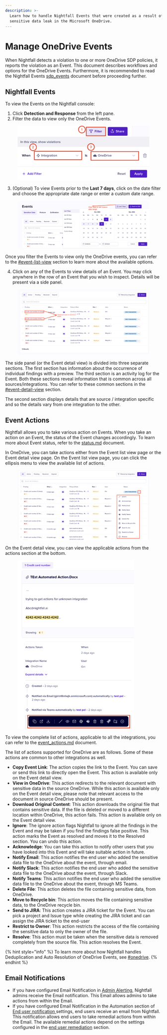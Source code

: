 ```yaml
---
description: >-
  Learn how to handle Nightfall Events that were created as a result of
  sensitive data leak in the Microsoft OneDrive.
---
```


# Manage OneDrive Events

When Nightfall detects a violation to one or more OneDrive SDP policies, it reports the violation as an Event. This document describes workflows and options for the OneDrive Events. Furthermore, it is recommended to read the Nightfall Events [sdp\_events](../../../dashboard/sdp_events/ "mention") document before proceeding further.

## Nightfall Events

To view the Events on the Nightfall console:

1. Click **Detection and Response** from the left pane.
2. Filter the data to view only the OneDrive Events.&#x20;

<figure><img src="../../../.gitbook/assets/image (1265).png" alt="" width="563"><figcaption></figcaption></figure>

3. (Optional) To view Events prior to the **Last 7 days**, click on the date filter and choose the appropriate date range or enter a custom date range.

<figure><img src="../../../.gitbook/assets/image (1244).png" alt=""><figcaption></figcaption></figure>

Once you filter the Events to view only the OneDrive events, you can refer to the [#event-list-view](../../../dashboard/sdp_events/#event-list-view "mention") section to learn more about the available options.&#x20;

4. Click on any of the Events to view details of an Event. You may click anywhere in the row of an Event that you wish to inspect. Details will be present via a side panel.

<figure><img src="../../../.gitbook/assets/image (1245).png" alt=""><figcaption></figcaption></figure>

The side panel (or the Event detail view) is divided into three separate sections. The first section has information about the occurrence of individual findings with a preview. The third section is an activity log for the Event. Both these sections reveal information that is common across all sources/integrations. You can refer to these common sections in the [#event-detail-view](../../../dashboard/sdp_events/#event-detail-view "mention") section.

The second section displays details that are source / integration specific and so the details vary from one integration to the other.&#x20;

## Event Actions

Nightfall allows you to take various action on Events. When you take an action on an Event, the status of the Event changes accordingly. To learn more about Event status, refer to the [status.md](../../../dashboard/sdp_events/status.md "mention") document.

In OneDrive, you can take actions either from the Event list view page or the Event detail view page. On the Event list view page, you can click the ellipsis menu to view the available list of actions.&#x20;

<figure><img src="../../../.gitbook/assets/image (1251).png" alt="" width="563"><figcaption></figcaption></figure>

On the Event detail view, you can view the applicable actions from the actions section at the bottom.&#x20;

<figure><img src="../../../.gitbook/assets/image (1252).png" alt="" width="375"><figcaption></figcaption></figure>

To view the complete list of actions, applicable to all the integrations, you can refer to the [event\_actions.md](../../../dashboard/sdp_events/event_actions.md "mention") document.&#x20;

The list of actions supported for OneDrive are as follows. Some of these actions are common to other integrations as well.&#x20;

* **Copy Event Link**: The action copies the link to the Event. You can save or send this link to directly open the Event. This action is available only on the Event detail view.
* **View in OneDrive**: This action redirects to the relevant document with sensitive data in the source OneDrive. While this action is available only on the Event detail view, please note that relevant access to the document in source OneDrive should be present.
* **Download Original Content**: This action downloads the original file that contains sensitive data. If the file is deleted or moved to a different location within OneDrive, this action fails. This action is available only on the Event detail view.
* **Ignore**: The ignore action flags Nightfall to ignore all the findings in the Event and may be taken if you find the findings false positive. This action marks the Event as resolved and moves it to the Resolved section. You can undo this action.&#x20;
* **Acknowledge**:  You can take this action to notify other users that you have looked into this Event and will take suitable action in future.&#x20;
* **Notify Email**: This action notifies the end user who added the sensitive data file to the OneDrive about the event,  through email.
* **Notify Slack**: This action notifies the end user who added the sensitive data file to the OneDrive about the event,  through Slack.
* **Notify Teams**: This action notifies the end user who added the sensitive data file to the OneDrive about the event,  through MS Teams.
* **Delete File**: This action deletes the file containing sensitive data, from OneDrive.&#x20;
* **Move to Recycle bin**: This action moves the file containing sensitive data, to the OneDrive recycle bin.
* **Send to JIRA**: This action creates a JIRA ticket for the Event. You can pick a project and Issue type while creating the JIRA ticket and can assign the JIRA ticket to the end-user
* **Restrict to Owner**: This action restricts the access of the file containing the sensitive data to only the owner of the file.&#x20;
* **Resolve**: This action must be taken when the sensitive data is removed completely from the source file. This action resolves the Event.&#x20;

{% hint style="info" %}
To learn more about how Nightfall handles Deduplication and Auto Resolution of OneDrive Events, see [#onedrive](../../../dashboard/sdp_events/deduplication.md#onedrive "mention").
{% endhint %}



## Email Notifications

* If you have configured Email Notification in [Admin Alerting](https://help.nightfall.ai/nightfall-ai/nightfall-for-microsoft-365/nightfall-for-onedrive/onedrive-policies/advanced-settings#admin-alerting), Nightfall admins receive the Email notification. This Email allows admins to take actions from within the Email.&#x20;
* If you have configured Email Notification in the Automation section of [End user notification](https://help.nightfall.ai/nightfall-ai/nightfall-for-microsoft-365/nightfall-for-onedrive/onedrive-policies/advanced-settings#end-user-notification)[ ](https://help.nightfall.ai/nightfall-ai/nightfall-for-github/configuring-policies/advanced-settings#end-user-notification)settings, end users receive an email from Nightfall. This notification allows end users to take remedial actions from within the Email. The available remedial actions depend on the settings configured in the [end user remediation](https://help.nightfall.ai/nightfall-ai/nightfall-for-microsoft-365/nightfall-for-onedrive/onedrive-policies/advanced-settings#end-user-remediation) section.




